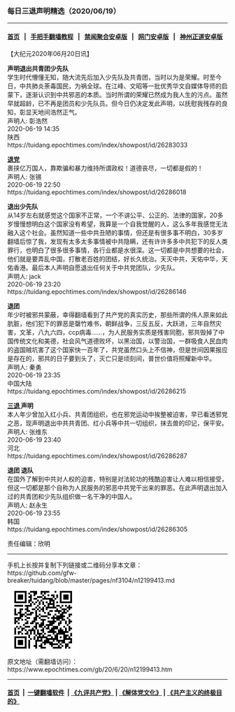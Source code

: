 ### 每日三退声明精选（2020/06/19）
------------------------

#### [首页](https://github.com/gfw-breaker/banned-news1/blob/master/README.md) &nbsp;&nbsp;|&nbsp;&nbsp; [手把手翻墙教程](https://github.com/gfw-breaker/guides/wiki) &nbsp;&nbsp;|&nbsp;&nbsp; [禁闻聚合安卓版](https://github.com/gfw-breaker/bn-android) &nbsp;&nbsp;|&nbsp;&nbsp; [网门安卓版](https://github.com/oGate2/oGate) &nbsp;&nbsp;|&nbsp;&nbsp; [神州正道安卓版](https://github.com/SzzdOgate/update) 



<div class="post_content" id="artbody" itemprop="articleBody">
 <!-- article content begin -->
 <p>
  【大纪元2020年06月20日讯】
 </p>
 <p>
  <strong>
   声明退出共青团少先队
  </strong>
  <br/>
  学生时代懵懂无知，随大流先后加入少先队及共青团，当时以为是荣耀。时至今日，中共肺炎荼毒国民，为祸全球。在江峰、文昭等一批优秀华文自媒体导师的启蒙下，逐渐认识到中共邪恶的本质。当时所谓的荣耀已然成为我人生的污点。虽然早就超龄，已不再是团员和少先队员。但今日仍决定发此声明，以抚慰我残存的良知，彰显天地间浩然正气。
  <br/>
  声明人: 彰浩然
  <br/>
  2020-06-19 14:35
  <br/>
  陕西
  <br/>
  https://tuidang.epochtimes.com/index/showpost/id/26283033
 </p>
 <p>
  <strong>
   <a href="https://www.epochtimes.com/gb/tag/%E9%80%80%E5%85%9A.html">
    退党
   </a>
  </strong>
  <br/>
  裹挟亿万国人，靠欺骗和暴力维持所谓政权！道德丧尽，一切都是假的！
  <br/>
  声明人: 张锡
  <br/>
  2020-06-19 22:50
  <br/>
  https://tuidang.epochtimes.com/index/showpost/id/26286018
 </p>
 <p>
  <strong>
   退出少先队
  </strong>
  <br/>
  从14岁左右就感觉这个国家不正常，一个不讲公平、公正的、法律的国家，20多岁慢慢想明白这个国家没有希望，我算是一个自我觉醒的人，这么多年我感觉无法融入这个社会。虽然知道一些中共丑陋的事情，但还是有很多事不明白，30多岁翻墙后惊了我，发现有太多太多事情被中共隐瞒，还有许许多多中共犯下的反人类罪行，也明白了很多很多事情，各行业都是水很深。这一切都是中共想要的社会，他们就是要弄乱中国，打散老百姓的团结，好长久统治。天灭中共，天佑中华，天佑香港。最后本人声明自愿退出任何关于中共党团队，少先队。
  <br/>
  声明人: jack
  <br/>
  2020-06-19 23:20
  <br/>
  https://tuidang.epochtimes.com/index/showpost/id/26286146
 </p>
 <p>
  <strong>
   退团
  </strong>
  <br/>
  年少时被邪共蒙蔽，幸得翻墙看到了共产党的真实历史，那些所谓的伟人原来如此肮脏，他们犯下的罪恶是罄竹难书，朝鲜战争，三反五反，大跃进，三年自然灾害，文革，八九六四，ccp病毒……，为人民服务实质是残害同胞，邪共毁掉了中国传统文化和美德，社会风气道德败坏，以黑治国，以警治国，一群吸食人民血肉的盗国贼坑害了这个国家快一百年了，共党虽然口头上不信神，但是世间因果报应是存在的，邪共的日子要到头了，灭亡只是顷刻间，普世价值将照耀新中华。
  <br/>
  声明人: 秦勇
  <br/>
  2020-06-19 23:35
  <br/>
  中国大陆
  <br/>
  https://tuidang.epochtimes.com/index/showpost/id/26286215
 </p>
 <p>
  <strong>
   <a href="https://www.epochtimes.com/gb/tag/%E4%B8%89%E9%80%80.html">
    三退
   </a>
   声明
  </strong>
  <br/>
  本人年少曾加入红小兵、共青团组织，也在邪党运动中挨整被迫害，早已看透邪党之恶，现声明退出中共共青团、红小兵等中共一切组织，抹去兽的印记，保平安。
  <br/>
  声明人: 张维东
  <br/>
  2020-06-19 23:40
  <br/>
  河北
  <br/>
  https://tuidang.epochtimes.com/index/showpost/id/26286287
 </p>
 <p>
  <strong>
   退团 退队
  </strong>
  <br/>
  在国外了解到中共对人权的迫害，特别是对法轮功的残酷迫害让人难以相信接受，但这一切都是那个自称为人民服务的邪恶中共党干出来的罪恶。在此声明退出加入过的共青团和少先队组织做一名干净的中国人。
  <br/>
  声明人: 赵永生
  <br/>
  2020-06-19 23:55
  <br/>
  韩国
  <br/>
  https://tuidang.epochtimes.com/index/showpost/id/26286305
 </p>
 <p>
  责任编辑：欣明
 </p>
 <!-- article content end -->
 <div id="below_article_ad">
 </div>
</div>

<hr/>
手机上长按并复制下列链接或二维码分享本文章：<br/>
https://github.com/gfw-breaker/tuidang/blob/master/pages/nf3104/n12199413.md <br/>
<a href='https://github.com/gfw-breaker/tuidang/blob/master/pages/nf3104/n12199413.md'><img src='https://github.com/gfw-breaker/tuidang/blob/master/pages/nf3104/n12199413.md.png'/></a> <br/>
原文地址（需翻墙访问）：https://www.epochtimes.com/gb/20/6/20/n12199413.htm


------------------------
#### [首页](https://github.com/gfw-breaker/banned-news/blob/master/README.md) &nbsp;|&nbsp; [一键翻墙软件](https://github.com/gfw-breaker/nogfw/blob/master/README.md) &nbsp;| [《九评共产党》](https://github.com/gfw-breaker/9ping.md/blob/master/README.md#九评之一评共产党是什么) | [《解体党文化》](https://github.com/gfw-breaker/jtdwh.md/blob/master/README.md) | [《共产主义的终极目的》](https://github.com/gfw-breaker/gczydzjmd.md/blob/master/README.md)


<img src='http://gfw-breaker.win/tuidang/pages/nf3104/n12199413.md' width='0px' height='0px'/>